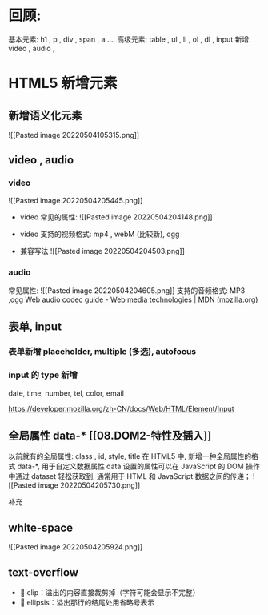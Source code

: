 # 回顾: 
基本元素: h1 , p , div , span , a ....
高级元素:  table , ul , li , ol , dl , input
新增: video , audio ,

# HTML5 新增元素
## 新增语义化元素
![[Pasted image 20220504105315.png]]
## video , audio
### video
![[Pasted image 20220504205445.png]]
- video 常见的属性:
![[Pasted image 20220504204148.png]]

- video 支持的视频格式: mp4 , webM (比较新), ogg
- 兼容写法 ![[Pasted image 20220504204503.png]]

### audio
常见属性:
![[Pasted image 20220504204605.png]]
支持的音频格式: MP3 ,ogg
[Web audio codec guide - Web media technologies | MDN (mozilla.org)](https://developer.mozilla.org/en-US/docs/Web/Media/Formats/Audio_codecs)


## 表单, input 
### 表单新增 placeholder, multiple (多选),  autofocus
### input 的 type 新增
date, time, number, tel, color, email

https://developer.mozilla.org/zh-CN/docs/Web/HTML/Element/Input

## 全局属性 data-*  [[08.DOM2-特性及插入]]
以前就有的全局属性: class , id,  style, title
在 HTML5 中, 新增一种全局属性的格式 data-*, 用于自定义数据属性
	 data 设置的属性可以在 JavaScript 的 DOM 操作中通过 dataset 轻松获取到, 通常用于 HTML 和 JavaScript 数据之间的传递；
![[Pasted image 20220504205730.png]]


补充
##   white-space
![[Pasted image 20220504205924.png]]

## text-overflow
-  clip：溢出的内容直接裁剪掉（字符可能会显示不完整）
-  ellipsis：溢出那行的结尾处用省略号表示